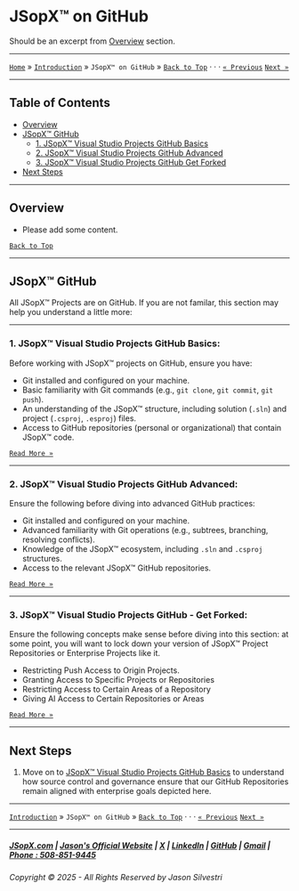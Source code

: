 # JSopX™ on GitHub

Should be an excerpt from [Overview](#overview) section. 

---

[`Home`](../OpenProjects/jsopx.BridgeTooFar/README.md) » [`Introduction`](../Introduction/) »  `JSopX™ on GitHub` » [`Back to Top`](#table-of-contents) · · · [`« Previous`](../Introduction/) [`Next »`](./JSopxProjectsGitHubBasics.md)

---


## Table of Contents
- [Overview](#overview)
- [JSopX™ GitHub](#jsopx-github)
    - [1. JSopX™ Visual Studio Projects GitHub Basics](./JSopxProjectsGitHubBasics.md)
    - [2. JSopX™ Visual Studio Projects GitHub Advanced](./JSopxProjectsGitHubAdvanced.md)
    - [3. JSopX™ Visual Studio Projects GitHub Get Forked](./JSopxProjectsGitHubGetForked.md)
- [Next Steps](#next-steps)

---

## **Overview**  

- Please add some content. 

[`Back to Top`](#table-of-contents)

---



## **JSopX™ GitHub**

All JSopX™ Projects are on GitHub. If you are not familar, this section may help you understand a little more:  

---

### **1. JSopX™ Visual Studio Projects GitHub Basics:**  

Before working with JSopX™ projects on GitHub, ensure you have:

- Git installed and configured on your machine.
- Basic familiarity with Git commands (e.g., `git clone`, `git commit`, `git push`).
- An understanding of the JSopX™ structure, including solution (`.sln`) and project (`.csproj`, `.esproj`) files.
- Access to GitHub repositories (personal or organizational) that contain JSopX™ code.


[`Read More »`](./JSopxProjectsGitHubBasics.md)

---


### **2. JSopX™ Visual Studio Projects GitHub Advanced:**  

Ensure the following before diving into advanced GitHub practices:

- Git installed and configured on your machine.
- Advanced familiarity with Git operations (e.g., subtrees, branching, resolving conflicts).
- Knowledge of the JSopX™ ecosystem, including `.sln` and `.csproj` structures.
- Access to the relevant JSopX™ GitHub repositories.

[`Read More »`](./JSopxProjectsGitHubAdvanced.md)


---


### **3. JSopX™ Visual Studio Projects GitHub - Get Forked:**  

Ensure the following concepts make sense before diving into this section: at some point, you will want to lock down your version of JSopX™ Project Repositories or Enterprise Projects like it.

- Restricting Push Access to Origin Projects.
- Granting Access to Specific Projects or Repositories
- Restricting Access to Certain Areas of a Repository
- Giving AI Access to Certain Repositories or Areas

[`Read More »`](./JSopxProjectsGitHubGetForked.md)


---

## **Next Steps**  
1. Move on to [JSopX™ Visual Studio Projects GitHub Basics](./JSopxProjectsGitHubBasics.md) to understand how source control and governance ensure that our GitHub Repositories remain aligned with enterprise goals depicted here.


---

[`Introduction`](../Introduction/Introduction/) » `JSopX™ on GitHub` » [`Back to Top`](#table-of-contents) · · · [`« Previous`](../Introduction/Introduction/) [`Next »`](./JSopxProjectsGitHubBasics.md)

---

##### [JSopX.com](https://www.jsopx.com/) | [Jason's Official Website](https://www.jsilvestri.com/) | [X](https://www.x.com/JasonSilvestri) | [LinkedIn](http://www.linkedin.com/in/JasonSilvestri) | [GitHub](https://github.com/JasonSilvestri) | [Gmail](mailto:therealjasonsilvestri@gmail.com) | [Phone : 508-851-9445](phoneto:508-851-9445)

###### Copyright © 2025 - All Rights Reserved by Jason Silvestri
